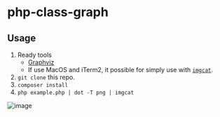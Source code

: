 # php-class-graph

## Usage

1. Ready tools
    - [Graphviz](https://graphviz.gitlab.io/download/)
    - If use MacOS and iTerm2, it possible for simply use with [`imgcat`](https://www.iterm2.com/documentation-images.html).
1. `git clone` this repo.
1. `composer install`
1. `php example.php | dot -T png | imgcat`

![image](https://user-images.githubusercontent.com/1658147/65697979-c6790380-e0b6-11e9-9fcc-cbc463d8d6ff.png)



